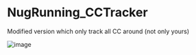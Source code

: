 # NugRunning_CCTracker
Modified version which only track all CC around (not only yours)

![image](https://github.com/user-attachments/assets/c7b884d3-96ec-43a4-a8ff-8adf33326ce3)
